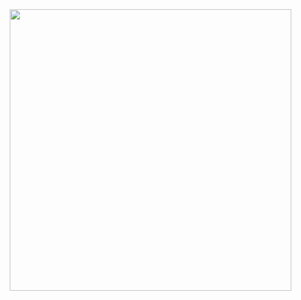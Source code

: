 
<div id="header" align="center">
  <img src="https://media.giphy.com/media/HL1qdO4LYRimI/giphy.gif" width="500"/>
  
</div>
